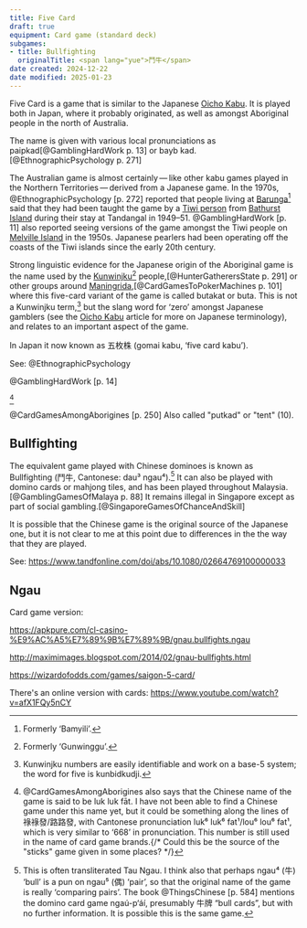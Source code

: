 ```yaml
---
title: Five Card
draft: true
equipment: Card game (standard deck)
subgames:
- title: Bullfighting
  originalTitle: <span lang="yue">鬥牛</span>
date created: 2024-12-22
date modified: 2025-01-23
---
```


<span class="aka">Five Card</span> is a game that is similar to the Japanese [Oicho Kabu](games/three-card-game/three-card-game.md#oicho-kabu). It is played both in Japan, where it probably originated, as well as amongst Aboriginal people in the north of Australia.

The name is given with various local pronunciations as <span lang="tiw">paipkad</span>[@GamblingHardWork p. 13] or <span>bayb kad</span>.[@EthnographicPsychology p. 271]

The Australian game is almost certainly — like other <span lang="ja-Latn">kabu</span> games played in the Northern Territories — derived from a Japanese game. In the 1970s, @EthnographicPsychology [p. 272] reported that people living at [Barunga](https://en.wikipedia.org/wiki/Barunga,_Northern_Territory)[^fn0] said that they had been taught the game by a [Tiwi person](https://en.wikipedia.org/wiki/Tiwi_people) from [Bathurst Island](https://en.wikipedia.org/wiki/Bathurst_Island_(Northern_Territory)) during their stay at Tandangal in 1949–51. @GamblingHardWork [p. 11] also reported seeing versions of the game amongst the Tiwi people on [Melville Island](https://en.wikipedia.org/wiki/Melville_Island_(Northern_Territory)) in the 1950s. Japanese pearlers had been operating off the coasts of the Tiwi islands since the early 20th century.

[^fn0]: Formerly ‘Bamyili’.

Strong linguistic evidence for the Japanese origin of the Aboriginal game is the name used by the [Kunwinjku](https://en.wikipedia.org/wiki/Kunwinjku_people)[^fn1] people,[@HunterGatherersState p. 291] or other groups around [Maningrida](https://en.wikipedia.org/wiki/Maningrida,_Northern_Territory),[@CardGamesToPokerMachines p. 101] where this five-card variant of the game is called <span lang="gup" class="aka">butakat</span> or <span class="aka" lang="gup">buta</span>. This is not a Kunwinjku term,[^fn2] but the slang word for ‘zero’ amongst Japanese gamblers (see the [Oicho Kabu](games/three-card-game/three-card-game.md#oicho-kabu) article for more on Japanese terminology), and relates to an important aspect of the game.

[^fn1]: Formerly ‘Gunwinggu’.

[^fn2]: Kunwinjku numbers are easily identifiable and work on a base-5 system; the word for five is <span lang="gup">kunbidkudji</span>.

In Japan it now known as <span lang="ja" class="aka">五枚株</span> (<span lang="ja-Latn" class="aka">gomai kabu</span>, ‘five card <span lang="ja-Latn">kabu</span>’).

See: @EthnographicPsychology

@GamblingHardWork [p. 14]

[^fn3]

[^fn3]: @CardGamesAmongAborigines also says that the Chinese name of the game is said to be <span lang="zh-Latn">luk luk fāt</span>. I have not been able to find a Chinese game under this name yet, but it could be something along the lines of <span lang="zh">祿祿發</span>/<span lang="zh">路路發</span>, with Cantonese pronunciation <span lang="yue-Latn-jyutping">luk⁶ luk⁶ fat¹</span>/<span lang="yue-Latn-jyutping">lou⁶ lou⁶ fat¹</span>, which is very similar to ‘668’ in pronunciation. This number is still used in the name of card game brands.{/* Could this be the source of the "sticks" game given in some places? */}

@CardGamesAmongAborigines [p. 250]  Also called "putkad" or "tent" (10).


## <span class="aka">Bullfighting</span>

The equivalent game played with Chinese dominoes is known as Bullfighting (<span lang="yue" class="aka">鬥牛</span>, Cantonese: <span lang="yue-Latn-jyutping" class="aka">dau³ ngau⁴</span>).[^fn4] It can also be played with domino cards or mahjong tiles, and has been played throughout Malaysia.[@GamblingGamesOfMalaya p. 88] It remains illegal in Singapore except as part of social gambling.[@SingaporeGamesOfChanceAndSkill]

[^fn4]: This is often transliterated <span lang="yue-Latn-jyutping" class="aka">Tau Ngau</span>. I think also that perhaps <span lang="yue-Latn-jyutping">ngau⁴</span> (<span lang="yue">牛</span>) ‘bull’ is a pun on <span lang="yue-Latn-jyutping">ngau⁵</span> (<span lang="yue">偶</span>) ‘pair’, so that the original name of the game is really ‘comparing pairs’. The book @ThingsChinese [p. 584] mentions the domino card game <span lang="yue-Latn">ngaú-p‘áí</span>, presumably <span lang="zh">牛牌</span> “bull cards”, but with no further information. It is possible this is the same game.

It is possible that the Chinese game is the original source of the Japanese one, but it is not clear to me at this point due to differences in the the way that they are played.

See: https://www.tandfonline.com/doi/abs/10.1080/02664769100000033

## Ngau

Card game version:

https://apkpure.com/cl-casino-%E9%AC%A5%E7%89%9B%E7%89%9B/gnau.bullfights.ngau

http://maximimages.blogspot.com/2014/02/gnau-bullfights.html

https://wizardofodds.com/games/saigon-5-card/

There's an online version with cards: https://www.youtube.com/watch?v=afX1FQy5nCY
